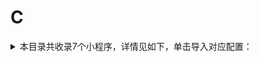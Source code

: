 # C
<details>
<summary>
本目录共收录7个小程序，详情见如下，单击导入对应配置：
</summary>

 自动导入功能依赖 [【神机模块】](https://raw.githubusercontent.com/zirawell/R-Store/main/Rule/Surge/Redirect/DivineEngine.sgmodule)
- [Clubmed](https://surge.app/install-module?url=https%3A%2F%2Fraw.githubusercontent.com%2Fzirawell%2FR-Store%2Fmain%2FRule%2FSurge%2FAdblock%2FApplet%2FWechat%2FC%2FClubmed%2Fclubmed.sgmodule)
- [CoCo点单+](https://surge.app/install-module?url=https%3A%2F%2Fraw.githubusercontent.com%2Fzirawell%2FR-Store%2Fmain%2FRule%2FSurge%2FAdblock%2FApplet%2FWechat%2FC%2FCoCo%E7%82%B9%E5%8D%95%2B%2Fcoco.sgmodule)
- [曹操出行](https://surge.app/install-module?url=https%3A%2F%2Fraw.githubusercontent.com%2Fzirawell%2FR-Store%2Fmain%2FRule%2FSurge%2FAdblock%2FApplet%2FWechat%2FC%2F%E6%9B%B9%E6%93%8D%E5%87%BA%E8%A1%8C%2Fcaocao.sgmodule)
- [茶百道点餐](https://surge.app/install-module?url=https%3A%2F%2Fraw.githubusercontent.com%2Fzirawell%2FR-Store%2Fmain%2FRule%2FSurge%2FAdblock%2FApplet%2FWechat%2FC%2F%E8%8C%B6%E7%99%BE%E9%81%93%E7%82%B9%E9%A4%90%2Fchabaidao.sgmodule)
- [茶颜悦色](https://surge.app/install-module?url=https%3A%2F%2Fraw.githubusercontent.com%2Fzirawell%2FR-Store%2Fmain%2FRule%2FSurge%2FAdblock%2FApplet%2FWechat%2FC%2F%E8%8C%B6%E9%A2%9C%E6%82%A6%E8%89%B2%2Fsexytea.sgmodule)
- [菜鸟速递](https://surge.app/install-module?url=https%3A%2F%2Fraw.githubusercontent.com%2Fzirawell%2FR-Store%2Fmain%2FRule%2FSurge%2FAdblock%2FApplet%2FWechat%2FC%2F%E8%8F%9C%E9%B8%9F%E9%80%9F%E9%80%92%2Fcainiao.sgmodule)
- [陈香贵点单](https://surge.app/install-module?url=https%3A%2F%2Fraw.githubusercontent.com%2Fzirawell%2FR-Store%2Fmain%2FRule%2FSurge%2FAdblock%2FApplet%2FWechat%2FC%2F%E9%99%88%E9%A6%99%E8%B4%B5%E7%82%B9%E5%8D%95%2Fcxg.sgmodule)

</details>
